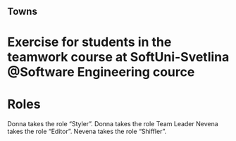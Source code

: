 ## Towns
# Exercise for students in the teamwork course at SoftUni-Svetlina @Software Engineering cource

# Roles
  Donna takes the role “Styler”.
  Donna takes the role Team Leader
  Nevena takes the role “Editor”.
  Nevena takes the role “Shiffler”.